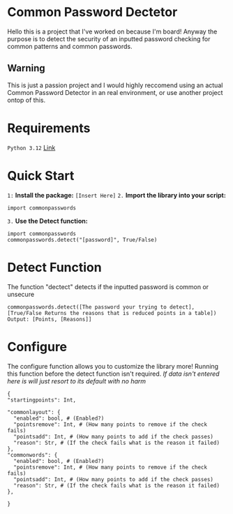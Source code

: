 # Common Password Dectetor
Hello this is a project that I've worked on because I'm board! Anyway the purpose is to detect the security of an inputted password
checking for common patterns and common passwords.
## Warning
This is just a passion project and I would highly reccomend using an actual Common Password Detector in an real environment, or use another project ontop of this.
# Requirements
`Python 3.12` [Link](https://www.python.org/downloads/release/python-3120/)
# Quick Start
`1:` **Install the package:**
`[Insert Here]` 
`2.` **Import the library into your script:**
```
import commonpasswords
```
`3.` **Use the Detect function:**
```
import commonpasswords
commonpasswords.detect("[password]", True/False)
```
# Detect Function
The function "dectect" detects if the inputted password is common or unsecure
```
commonpasswords.detect([The password your trying to detect], [True/False Returns the reasons that is reduced points in a table])
Output: [Points, [Reasons]]
```

# Configure
The configure function allows you to customize the library more! Running this function before the detect function isn't required.
*If data isn't entered here is will just resort to its default with no harm*
```
{
"startingpoints": Int,

"commonlayout": {
  "enabled": bool, # (Enabled?)
  "pointsremove": Int, # (How many points to remove if the check fails)
  "pointsadd": Int, # (How many points to add if the check passes)
  "reason": Str, # (If the check fails what is the reason it failed)
},
"commonwords": {
  "enabled": bool, # (Enabled?)
  "pointsremove": Int, # (How many points to remove if the check fails)
  "pointsadd": Int, # (How many points to add if the check passes)
  "reason": Str, # (If the check fails what is the reason it failed)
},

}
```

